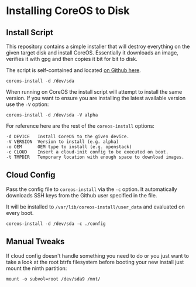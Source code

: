 # Installing CoreOS to Disk

## Install Script

This repository contains a simple installer that will destroy everything on the given target disk and install CoreOS.
Essentially it downloads an image, verifies it with gpg and then copies it bit for bit to disk.

The script is self-contained and located [on Github here](https://raw.github.com/domabo/coreos-install/master/coreos-install "coreos-install").

```
coreos-install -d /dev/sda
```

When running on CoreOS the install script will attempt to install the same version. If you want to ensure you are installing the latest available version use the `-V` option:

```
coreos-install -d /dev/sda -V alpha
```

For reference here are the rest of the `coreos-install` options:

    -d DEVICE   Install CoreOS to the given device.
    -V VERSION  Version to install (e.g. alpha)
    -o OEM      OEM type to install (e.g. openstack)
    -c CLOUD    Insert a cloud-init config to be executed on boot.
    -t TMPDIR   Temporary location with enough space to download images.

## Cloud Config

Pass the config file to `coreos-install` via the `-c` option.  It automatically downloads SSH keys from the Github user specified in the file.

It will be installed to `/var/lib/coreos-install/user_data` and evaluated on every boot.

```
coreos-install -d /dev/sda -c ./config
```


## Manual Tweaks

If cloud config doesn't handle something you need to do or you just want to take a look at the root btrfs filesystem before booting your new install just mount the ninth partition:

```
mount -o subvol=root /dev/sda9 /mnt/
```
